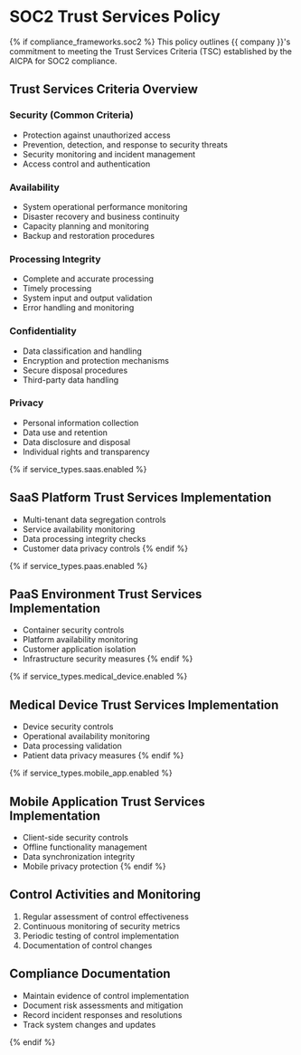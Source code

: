 # SOC2 Trust Services Policy

{% if compliance_frameworks.soc2 %}
This policy outlines {{ company }}'s commitment to meeting the Trust Services Criteria (TSC) established by the AICPA for SOC2 compliance.

## Trust Services Criteria Overview

### Security (Common Criteria)
* Protection against unauthorized access
* Prevention, detection, and response to security threats
* Security monitoring and incident management
* Access control and authentication

### Availability
* System operational performance monitoring
* Disaster recovery and business continuity
* Capacity planning and monitoring
* Backup and restoration procedures

### Processing Integrity
* Complete and accurate processing
* Timely processing
* System input and output validation
* Error handling and monitoring

### Confidentiality
* Data classification and handling
* Encryption and protection mechanisms
* Secure disposal procedures
* Third-party data handling

### Privacy
* Personal information collection
* Data use and retention
* Data disclosure and disposal
* Individual rights and transparency

{% if service_types.saas.enabled %}
## SaaS Platform Trust Services Implementation
* Multi-tenant data segregation controls
* Service availability monitoring
* Data processing integrity checks
* Customer data privacy controls
{% endif %}

{% if service_types.paas.enabled %}
## PaaS Environment Trust Services Implementation
* Container security controls
* Platform availability monitoring
* Customer application isolation
* Infrastructure security measures
{% endif %}

{% if service_types.medical_device.enabled %}
## Medical Device Trust Services Implementation
* Device security controls
* Operational availability monitoring
* Data processing validation
* Patient data privacy measures
{% endif %}

{% if service_types.mobile_app.enabled %}
## Mobile Application Trust Services Implementation
* Client-side security controls
* Offline functionality management
* Data synchronization integrity
* Mobile privacy protection
{% endif %}

## Control Activities and Monitoring
1. Regular assessment of control effectiveness
2. Continuous monitoring of security metrics
3. Periodic testing of control implementation
4. Documentation of control changes

## Compliance Documentation
* Maintain evidence of control implementation
* Document risk assessments and mitigation
* Record incident responses and resolutions
* Track system changes and updates

{% endif %}